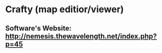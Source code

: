 # Crafty (map editior/viewer)
## Software's Website: http://nemesis.thewavelength.net/index.php?p=45
